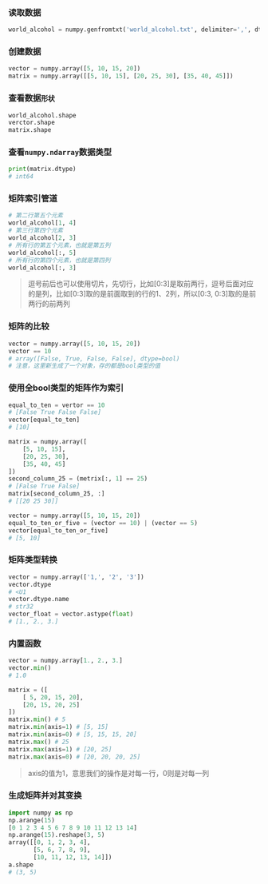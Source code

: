 ### 读取数据
```python
world_alcohol = numpy.genfromtxt('world_alcohol.txt', delimiter=',', dtype=float)
```
### 创建数据
```python
vector = numpy.array([5, 10, 15, 20])
matrix = numpy.array([[5, 10, 15], [20, 25, 30], [35, 40, 45]])
```
### 查看数据`形状`
```python
world_alcohol.shape
verctor.shape
matrix.shape
```
### 查看`numpy.ndarray`数据类型
```python
print(matrix.dtype)
# int64
```
### 矩阵索引管道
```python
# 第二行第五个元素
world_alcohol[1, 4]
# 第三行第四个元素
world_alcohol[2, 3]
# 所有行的第五个元素，也就是第五列
world_alcohol[:, 5]
# 所有行的第四个元素，也就是第四列
world_alcohol[:, 3]
```
> 逗号前后也可以使用切片，先切行，比如[0:3]是取前两行，逗号后面对应的是列，比如[0:3]取的是前面取到的行的1、2列，所以[0:3, 0:3]取的是前两行的前两列
### 矩阵的比较
```python
vector = numpy.array([5, 10, 15, 20])
vector == 10
# array([False, True, False, False], dtype=bool)
# 注意，这里新生成了一个对象，存的都是bool类型的值
```
### 使用全bool类型的矩阵作为索引
```python
equal_to_ten = vertor == 10
# [False True False False]
vector[equal_to_ten]
# [10]

matrix = numpy.array([
    [5, 10, 15],
    [20, 25, 30],
    [35, 40, 45]
])
second_column_25 = (metrix[:, 1] == 25)
# [False True False]
matrix[second_column_25, :]
# [[20 25 30]]

vector = numpy.array([5, 10, 15, 20])
equal_to_ten_or_five = (vector == 10) | (vector == 5)
vector[equal_to_ten_or_five]
# [5, 10]
```
### 矩阵类型转换
```python
vector = numpy.array(['1,', '2', '3'])
vector.dtype
# <U1
vector.dtype.name
# str32
vector_float = vector.astype(float)
# [1., 2., 3.]
```
### 内置函数
```python
vector = numpy.array[1., 2., 3.]
vector.min()
# 1.0

matrix = ([
    [ 5, 20, 15, 20],
    [20, 15, 20, 25]
])
matrix.min() # 5
matrix.min(axis=1) # [5, 15]
matrix.min(axis=0) # [5, 15, 15, 20]
matrix.max() # 25
matrix.max(axis=1) # [20, 25]
matrix.max(axis=0) # [20, 20, 20, 25]
```
> axis的值为1，意思我们的操作是对每一行，0则是对每一列
### 生成矩阵并对其变换
```python
import numpy as np
np.arange(15)
[0 1 2 3 4 5 6 7 8 9 10 11 12 13 14]
np.arange(15).reshape(3, 5)
array([[0, 1, 2, 3, 4],
       [5, 6, 7, 8, 9],
       [10, 11, 12, 13, 14]])
a.shape
# (3, 5)
```
